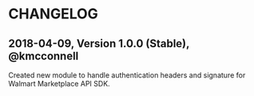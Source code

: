# CHANGELOG

## 2018-04-09, Version 1.0.0 (Stable), @kmcconnell

Created new module to handle authentication headers and signature for Walmart
Marketplace API SDK.
